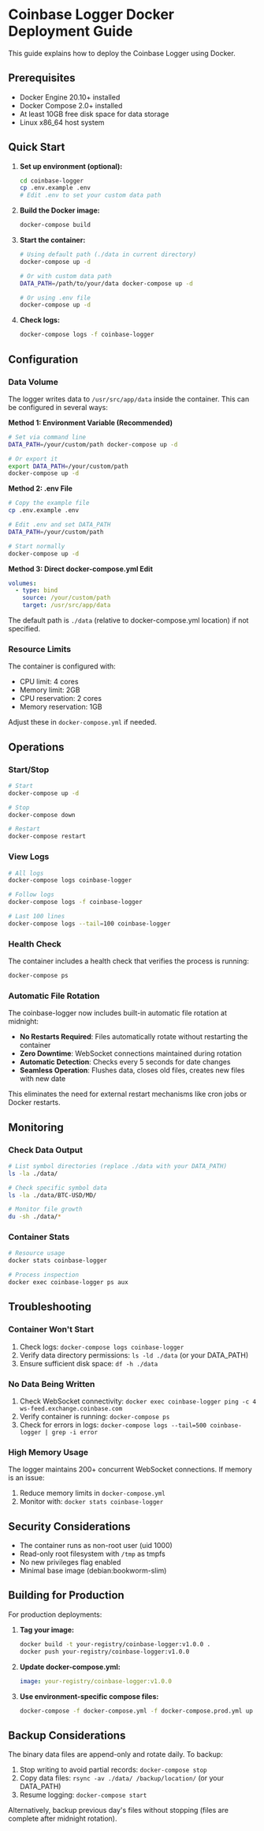 # Coinbase Logger Docker Deployment Guide

This guide explains how to deploy the Coinbase Logger using Docker.

## Prerequisites

- Docker Engine 20.10+ installed
- Docker Compose 2.0+ installed
- At least 10GB free disk space for data storage
- Linux x86_64 host system

## Quick Start

1. **Set up environment (optional):**
   ```bash
   cd coinbase-logger
   cp .env.example .env
   # Edit .env to set your custom data path
   ```

2. **Build the Docker image:**
   ```bash
   docker-compose build
   ```

3. **Start the container:**
   ```bash
   # Using default path (./data in current directory)
   docker-compose up -d
   
   # Or with custom data path
   DATA_PATH=/path/to/your/data docker-compose up -d
   
   # Or using .env file
   docker-compose up -d
   ```

4. **Check logs:**
   ```bash
   docker-compose logs -f coinbase-logger
   ```

## Configuration

### Data Volume

The logger writes data to `/usr/src/app/data` inside the container. This can be configured in several ways:

**Method 1: Environment Variable (Recommended)**
```bash
# Set via command line
DATA_PATH=/your/custom/path docker-compose up -d

# Or export it
export DATA_PATH=/your/custom/path
docker-compose up -d
```

**Method 2: .env File**
```bash
# Copy the example file
cp .env.example .env

# Edit .env and set DATA_PATH
DATA_PATH=/your/custom/path

# Start normally
docker-compose up -d
```

**Method 3: Direct docker-compose.yml Edit**
```yaml
volumes:
  - type: bind
    source: /your/custom/path
    target: /usr/src/app/data
```

The default path is `./data` (relative to docker-compose.yml location) if not specified.

### Resource Limits

The container is configured with:
- CPU limit: 4 cores
- Memory limit: 2GB
- CPU reservation: 2 cores
- Memory reservation: 1GB

Adjust these in `docker-compose.yml` if needed.

## Operations

### Start/Stop

```bash
# Start
docker-compose up -d

# Stop
docker-compose down

# Restart
docker-compose restart
```

### View Logs

```bash
# All logs
docker-compose logs coinbase-logger

# Follow logs
docker-compose logs -f coinbase-logger

# Last 100 lines
docker-compose logs --tail=100 coinbase-logger
```

### Health Check

The container includes a health check that verifies the process is running:
```bash
docker-compose ps
```

### Automatic File Rotation

The coinbase-logger now includes built-in automatic file rotation at midnight:

- **No Restarts Required**: Files automatically rotate without restarting the container
- **Zero Downtime**: WebSocket connections maintained during rotation
- **Automatic Detection**: Checks every 5 seconds for date changes
- **Seamless Operation**: Flushes data, closes old files, creates new files with new date

This eliminates the need for external restart mechanisms like cron jobs or Docker restarts.

## Monitoring

### Check Data Output

```bash
# List symbol directories (replace ./data with your DATA_PATH)
ls -la ./data/

# Check specific symbol data
ls -la ./data/BTC-USD/MD/

# Monitor file growth
du -sh ./data/*
```

### Container Stats

```bash
# Resource usage
docker stats coinbase-logger

# Process inspection
docker exec coinbase-logger ps aux
```

## Troubleshooting

### Container Won't Start

1. Check logs: `docker-compose logs coinbase-logger`
2. Verify data directory permissions: `ls -ld ./data` (or your DATA_PATH)
3. Ensure sufficient disk space: `df -h ./data`

### No Data Being Written

1. Check WebSocket connectivity: `docker exec coinbase-logger ping -c 4 ws-feed.exchange.coinbase.com`
2. Verify container is running: `docker-compose ps`
3. Check for errors in logs: `docker-compose logs --tail=500 coinbase-logger | grep -i error`

### High Memory Usage

The logger maintains 200+ concurrent WebSocket connections. If memory is an issue:
1. Reduce memory limits in `docker-compose.yml`
2. Monitor with: `docker stats coinbase-logger`

## Security Considerations

- The container runs as non-root user (uid 1000)
- Read-only root filesystem with `/tmp` as tmpfs
- No new privileges flag enabled
- Minimal base image (debian:bookworm-slim)

## Building for Production

For production deployments:

1. **Tag your image:**
   ```bash
   docker build -t your-registry/coinbase-logger:v1.0.0 .
   docker push your-registry/coinbase-logger:v1.0.0
   ```

2. **Update docker-compose.yml:**
   ```yaml
   image: your-registry/coinbase-logger:v1.0.0
   ```

3. **Use environment-specific compose files:**
   ```bash
   docker-compose -f docker-compose.yml -f docker-compose.prod.yml up -d
   ```

## Backup Considerations

The binary data files are append-only and rotate daily. To backup:
1. Stop writing to avoid partial records: `docker-compose stop`
2. Copy data files: `rsync -av ./data/ /backup/location/` (or your DATA_PATH)
3. Resume logging: `docker-compose start`

Alternatively, backup previous day's files without stopping (files are complete after midnight rotation).